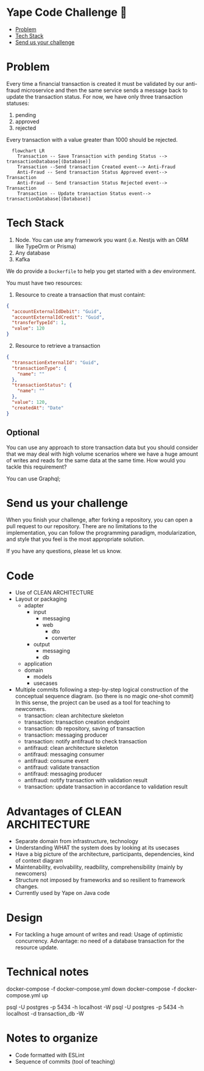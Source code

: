 # Yape Code Challenge :rocket:

- [Problem](#problem)
- [Tech Stack](#tech_stack)
- [Send us your challenge](#send_us_your_challenge)

# Problem

Every time a financial transaction is created it must be validated by our anti-fraud microservice and then the same service sends a message back to update the transaction status.
For now, we have only three transaction statuses:

<ol>
  <li>pending</li>
  <li>approved</li>
  <li>rejected</li>  
</ol>

Every transaction with a value greater than 1000 should be rejected.

```mermaid
  flowchart LR
    Transaction -- Save Transaction with pending Status --> transactionDatabase[(Database)]
    Transaction --Send transaction Created event--> Anti-Fraud
    Anti-Fraud -- Send transaction Status Approved event--> Transaction
    Anti-Fraud -- Send transaction Status Rejected event--> Transaction
    Transaction -- Update transaction Status event--> transactionDatabase[(Database)]
```

# Tech Stack

<ol>
  <li>Node. You can use any framework you want (i.e. Nestjs with an ORM like TypeOrm or Prisma) </li>
  <li>Any database</li>
  <li>Kafka</li>    
</ol>

We do provide a `Dockerfile` to help you get started with a dev environment.

You must have two resources:

1. Resource to create a transaction that must containt:

```json
{
  "accountExternalIdDebit": "Guid",
  "accountExternalIdCredit": "Guid",
  "transferTypeId": 1,
  "value": 120
}
```

2. Resource to retrieve a transaction

```json
{
  "transactionExternalId": "Guid",
  "transactionType": {
    "name": ""
  },
  "transactionStatus": {
    "name": ""
  },
  "value": 120,
  "createdAt": "Date"
}
```

## Optional

You can use any approach to store transaction data but you should consider that we may deal with high volume scenarios where we have a huge amount of writes and reads for the same data at the same time. How would you tackle this requirement?

You can use Graphql;

# Send us your challenge

When you finish your challenge, after forking a repository, you can open a pull request to our repository. There are no limitations to the implementation, you can follow the programming paradigm, modularization, and style that you feel is the most appropriate solution.

If you have any questions, please let us know.


# Code
* Use of CLEAN ARCHITECTURE
* Layout or packaging
  * adapter
    * input
      * messaging
      * web
        * dto
        * converter
    * output
      * messaging
      * db
  * application
  * domain  
    * models
    * usecases
* Multiple commits following a step-by-step logical construction of the conceptual sequence diagram.
  (so there is no magic one-shot commit) In this sense, the project can be used as a tool for teaching to newcomers.
  * transaction: clean architecture skeleton
  * transaction: transaction creation endpoint
  * transaction: db repository, saving of transaction
  * transaction: messaging producer
  * transaction: notify antifraud to check transaction
  * antifraud: clean architecture skeleton
  * antifraud: messaging consumer
  * antifraud: consume event
  * antifraud: validate transaction
  * antifraud: messaging producer
  * antifraud: notify transaction with validation result
  * transaction: update transaction in accordance to validation result

# Advantages of CLEAN ARCHITECTURE
* Separate domain from infrastructure, technology
* Understanding WHAT the system does by looking at its usecases
* Have a big picture of the architecture,
  participants, dependencies, kind of context diagram
* Maintenability, evolvability, readbility, comprehensibility (mainly by newcomers)
* Structure not imposed by frameworks and so resilient to framework changes.
* Currently used by Yape on Java code

# Design
* For tackling a huge amount of writes and read:
  Usage of optimistic concurrency. Advantage: no need of a database transaction for the
  resource update.

# Technical notes
docker-compose -f docker-compose.yml down
docker-compose -f docker-compose.yml up

psql -U postgres -p 5434 -h localhost -W
psql -U postgres -p 5434 -h localhost -d transaction_db  -W

# Notes to organize
* Code formatted with ESLint
* Sequence of commits (tool of teaching)